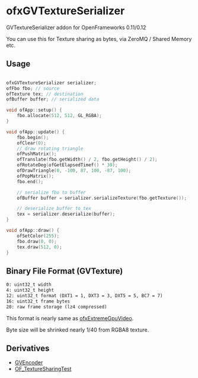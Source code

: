 # ofxGVTextureSerializer

GVTextureSerializer addon for OpenFrameworks 0.11/0.12

You can use this for Texture sharing as bytes, via ZeroMQ / Shared Memory etc.

## Usage

```cpp

ofxGVTextureSerializer serializer;
ofFbo fbo; // source
ofTexture tex; // destination
ofBuffer buffer; // serialized data

void ofApp::setup() {
    fbo.allocate(512, 512, GL_RGBA);
}

void ofApp::update() {
    fbo.begin();
    ofClear(0);
    // draw rotating triangle
    ofPushMatrix();
    ofTranslate(fbo.getWidth() / 2, fbo.getHeight() / 2);
    ofRotateDeg(ofGetElapsedTimef() * 30);
    ofDrawTriangle(0, -100, 87, 100, -87, 100);
    ofPopMatrix();
    fbo.end();

    // serialize fbo to buffer
    ofBuffer buffer = serializer.serializeTexture(fbo.getTexture());

    // deserialize buffer to tex
    tex = serializer.deserialize(buffer);
}

void ofApp::draw() {
    ofSetColor(255);
    fbo.draw(0, 0);
    tex.draw(512, 0);
}
```

## Binary File Format (GVTexture)

```txt
0: uint32_t width
4: uint32_t height
12: uint32_t format (DXT1 = 1, DXT3 = 3, DXT5 = 5, BC7 = 7)
16: uint32_t frame bytes
20: raw frame storage (lz4 compressed)
```

This format is nearly same as [ofxExtremeGpuVideo](https://github.com/Ushio/ofxExtremeGpuVideo).

Byte size will be shrinked nearly 1/40 from RGBA8 texture.

## Derivatives

- [GVEncoder](https://github.com/funatsufumiya/GVEncoder)
- [OF_TextureSharingTest](https://github.com/funatsufumiya/OF_TextureSharingTest)
